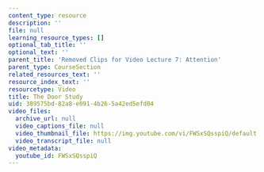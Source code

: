 ```yaml
---
content_type: resource
description: ''
file: null
learning_resource_types: []
optional_tab_title: ''
optional_text: ''
parent_title: 'Removed Clips for Video Lecture 7: Attention'
parent_type: CourseSection
related_resources_text: ''
resource_index_text: ''
resourcetype: Video
title: The Door Study
uid: 389575bd-82a8-e091-4b26-5a42ed5efd04
video_files:
  archive_url: null
  video_captions_file: null
  video_thumbnail_file: https://img.youtube.com/vi/FWSxSQsspiQ/default.jpg
  video_transcript_file: null
video_metadata:
  youtube_id: FWSxSQsspiQ
---
```

